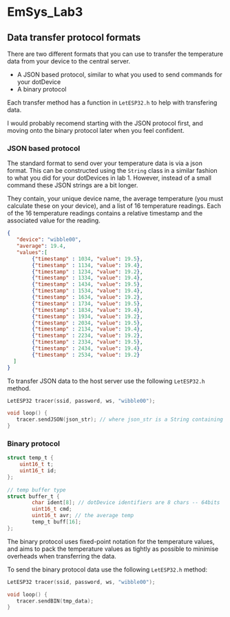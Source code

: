 # EmSys_Lab3



## Data transfer protocol formats 

There are two different formats that you can use to transfer the temperature data from your device to the central server. 

* A JSON based protocol, similar to what you used to send commands for your dotDevice
* A binary protocol 

Each transfer method has a function in ``LetESP32.h`` to help with transfering data.

I would probably recomend starting with the JSON protocol first, and moving onto the binary protocol later when you feel confident.

### JSON based protocol

The standard format to send over your temperature data is via a json format.
This can be constructed using the ``String`` class in a similar fashion to what you did for your dotDevices in lab 1.
However, instead of a small command these JSON strings are a bit longer.

They contain, your unique device name, the average temperature (you must calculate these on your device), and a list of 16 temperature readings. Each of the 16 temperature readings contains a relative timestamp and the associated value for the reading. 

```json
{
   "device": "wibble00",
   "average": 19.4,
   "values":[ 
        {"timestamp" : 1034, "value": 19.5},
        {"timestamp" : 1134, "value": 19.4},
        {"timestamp" : 1234, "value": 19.2},
        {"timestamp" : 1334, "value": 19.4},
        {"timestamp" : 1434, "value": 19.5},
        {"timestamp" : 1534, "value": 19.4},
        {"timestamp" : 1634, "value": 19.2},
        {"timestamp" : 1734, "value": 19.5},
        {"timestamp" : 1834, "value": 19.4},
        {"timestamp" : 1934, "value": 19.2},
        {"timestamp" : 2034, "value": 19.5},
        {"timestamp" : 2134, "value": 19.4},
        {"timestamp" : 2234, "value": 19.2},
        {"timestamp" : 2334, "value": 19.5},
        {"timestamp" : 2434, "value": 19.4},
        {"timestamp" : 2534, "value": 19.2}
  ] 
}
```

To transfer JSON data to the host server use the following `LetESP32.h` method.

```C
LetESP32 tracer(ssid, password, ws, "wibble00");

void loop() {
   tracer.sendJSON(json_str); // where json_str is a String containing the command payload
}
```

### Binary protocol

```C
struct temp_t {     
    uint16_t t;        
    uint16_t id;     
};                   
                                              
// temp buffer type                           
struct buffer_t {    
        char ident[8]; // dotDevice identifiers are 8 chars -- 64bits    
        uint16_t cmd;    
        uint16_t avr; // the average temp    
        temp_t buff[16];    
};    
```

The binary protocol uses fixed-point notation for the temperature values, and aims to pack the temperature values as tightly as possible to minimise overheads when transferring the data. 

To send the binary protocol data use the following ``LetESP32.h`` method:

```C
LetESP32 tracer(ssid, password, ws, "wibble00");

void loop() {
   tracer.sendBIN(tmp_data);
}
```
